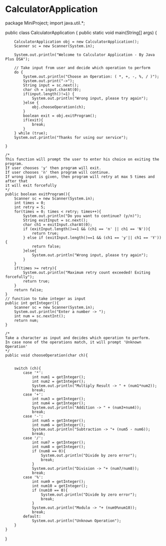# CalculatorApplication
package MiniProject;
import java.util.*;

public class CalculatorApplication {
    public static void main(String[] args) {

        CalculatorApplication obj = new CalculatorApplication();
        Scanner sc = new Scanner(System.in);

        System.out.println("Welcome to Calculator Application - By Java Plus DSA");

        // Take input from user and decide which operation to perform
        do {
            System.out.println("Choose an Operation: ( *, +, -, %, / )");
            System.out.print("->");
            String input = sc.next();
            char ch = input.charAt(0);
            if(input.length()!=1) {
                System.out.println("Wrong input, please try again");
            }else {
                obj.chooseOperation(ch);
            }
            boolean exit = obj.exitProgram();
            if(exit){
                break;
            }
        } while (true);
        System.out.println("Thanks for using our service");

    }

    /*
    This function will prompt the user to enter his choice on exiting the program.
    If user chooses 'y' then program will exit.
    If user chooses 'n' then program will continue.
    If wrong input is given, then program will retry at max 5 times and after that
    it will exit forcefully
    */
    public boolean exitProgram(){
        Scanner sc = new Scanner(System.in);
        int times = 0;
        int retry = 5;
        for(times = 0; times < retry; times++){
            System.out.println("Do you want to continue? (y/n)");
            String exitInput = sc.next();
            char ch1 = exitInput.charAt(0);
            if (exitInput.length()==1 && (ch1 == 'n' || ch1 == 'N')){
                return true;
            } else if (exitInput.length()==1 && (ch1 == 'y'|| ch1 == 'Y')) {
                return false;
            }else{
                System.out.println("Wrong input, please try again");
            }
        }
        if(times >= retry){
            System.out.println("Maximum retry count exceeded! Exiting forcefully");
            return true;
        }
        return false;
    }
    // function to take integer as input
    public int getInteger(){
        Scanner sc = new Scanner(System.in);
        System.out.println("Enter a number -> ");
        int num = sc.nextInt();
        return num;
    }

    /*
    Take a character as input and decides which operation to perform.
    In case none of the operations match, it will prompt 'Unknown Operation'
    */
    public void chooseOperation(char ch){


        switch (ch){
            case '*':
                int num1 = getInteger();
                int num2 = getInteger();
                System.out.println("Multiply Result -> " + (num1*num2));
                break;
            case '+':
                int num3 = getInteger();
                int num4 = getInteger();
                System.out.println("Addition -> " + (num3+num4));
                break;
            case '-':
                int num5 = getInteger();
                int num6 = getInteger();
                System.out.println("Subtraction -> "+ (num5 - num6));
                break;
            case '/':
                int num7 = getInteger();
                int num8 = getInteger();
                if (num8 == 0){
                    System.out.println("Divide by zero error");
                    break;
                }
                System.out.println("Division -> "+ (num7/num8));
                break;
            case '%':
                int num9 = getInteger();
                int num10 = getInteger();
                if (num10 == 0){
                    System.out.println("Divide by zero error");
                    break;
                }
                System.out.println("Modulo -> "+ (num9%num10));
                break;
            default:
                System.out.println("Unknown Operation");
        }
    }
}
